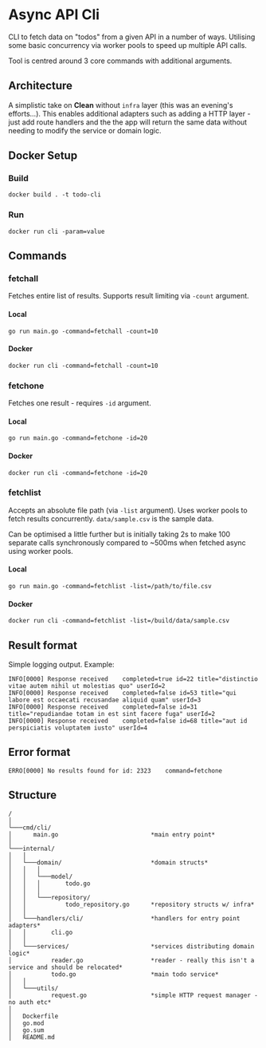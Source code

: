 # Async API Cli
CLI to fetch data on "todos" from a given API in a number of ways. Utilising some basic concurrency via worker pools to speed up multiple API calls.

Tool is centred around 3 core commands with additional arguments.

## Architecture
A simplistic take on **Clean** without `infra` layer (this was an evening's efforts...). This enables additional adapters such as adding a HTTP layer - just add route handlers and the the app will return the same data without needing to modify the service or domain logic.

## Docker Setup
### Build
```
docker build . -t todo-cli
```

### Run
```
docker run cli -param=value
```

## Commands
### fetchall
Fetches entire list of results. Supports result limiting via `-count` argument.

#### Local
```
go run main.go -command=fetchall -count=10
```

#### Docker
```
docker run cli -command=fetchall -count=10
```

### fetchone
Fetches one result - requires `-id` argument.
#### Local
```
go run main.go -command=fetchone -id=20
```

#### Docker
```
docker run cli -command=fetchone -id=20
```

### fetchlist
Accepts an absolute file path (via `-list` argument). Uses worker pools to fetch results concurrently. `data/sample.csv` is the sample data.

Can be optimised a little further but is initially taking 2s to make 100 separate calls synchronously compared to ~500ms when fetched async using worker pools.
#### Local
```
go run main.go -command=fetchlist -list=/path/to/file.csv
```
#### Docker
```
docker run cli -command=fetchlist -list=/build/data/sample.csv
```

## Result format
Simple logging output. Example:
```
INFO[0000] Response received    completed=true id=22 title="distinctio vitae autem nihil ut molestias quo" userId=2
INFO[0000] Response received    completed=false id=53 title="qui labore est occaecati recusandae aliquid quam" userId=3
INFO[0000] Response received    completed=false id=31 title="repudiandae totam in est sint facere fuga" userId=2
INFO[0000] Response received    completed=false id=68 title="aut id perspiciatis voluptatem iusto" userId=4
```

## Error format
```
ERRO[0000] No results found for id: 2323    command=fetchone
```

## Structure
```
/
│
└───cmd/cli/
│      main.go                          *main entry point*
│   
└───internal/
│   │   
│   └───domain/                         *domain structs*
│   │   │
│   │   └───model/
│   │   │       todo.go                 
│   │   │        
│   │   └───repository/
│   │           todo_repository.go      *repository structs w/ infra*
│   │          
│   └───handlers/cli/                   *handlers for entry point adapters*
│   │       cli.go                      
│   │     
│   └───services/                       *services distributing domain logic*
│           reader.go                   *reader - really this isn't a service and should be relocated*
│           todo.go                     *main todo service*
│   │         
│   └───utils/                       
│           request.go                  *simple HTTP request manager - no auth etc*
│   
│   Dockerfile
│   go.mod
│   go.sum
│   README.md
```